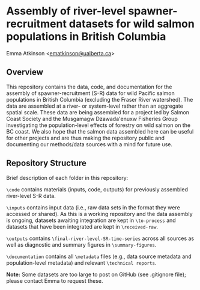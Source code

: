 # Assembly of river-level spawner-recruitment datasets for wild salmon populations in British Columbia
Emma Atkinson \<ematkinson@ualberta.ca\>

## Overview 

This repository contains the data, code, and documentation for the assembly of spawner-recruitment (S-R) data for wild Pacific salmon populations in British Columbia (excluding the Fraser River watershed). The data are assembled at a river- or system-level rather than an aggregate spatial scale. These data are being assembled for a project led by Salmon Coast Society and the Musgamagw Dzawada'enuxw Fisheries Group investigating the population-level effects of forestry on wild salmon on the BC coast. We also hope that the salmon data assembled here can be useful for other projects and are thus making the repository public and documenting our methods/data sources with a mind for future use. 

## Repository Structure

Brief description of each folder in this repository:

`\code` contains materials (inputs, code, outputs) for previously assembled river-level S-R data.

`\inputs` contains input data (i.e., raw data sets in the format they were accessed or shared). As this is a working repository and the data assembly is ongoing, datasets awaiting integration are kept in `\to-process` and datasets that have been integrated are kept in `\received-raw`.

`\outputs` contains `\final-river-level-SR-time-series` across all sources as well as diagnostic and summary figures in `\summary-figures`.

`\documentation` contains all `\metadata` files (e.g., data source metadata and population-level metadata) and relevant `\technical reports`.

**Note:** Some datasets are too large to post on GitHub (see .gitignore file); please contact Emma to request these. 


